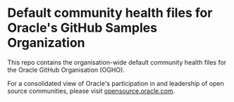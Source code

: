 # Default community health files for Oracle's GitHub Samples Organization

This repo contains the organisation-wide default community health files for the Oracle GitHub Organisation (OGHO).

For a consolidated view of Oracle's participation in and leadership of open source communities, please visit [opensource.oracle.com](https://opensource.oracle.com/).
